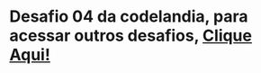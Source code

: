 # Desafio 04 da codelandia, para acessar outros desafios, <a href="https://www.figma.com/file/2Fx36AQFjbzEFlkjZ8gUWM/Desafios---Codelândia-(Copy)?type=design&node-id=4261-2&mode=design&t=Tpaeoh5Dyt813wfu-0" target="_blank" >Clique Aqui!</a>
